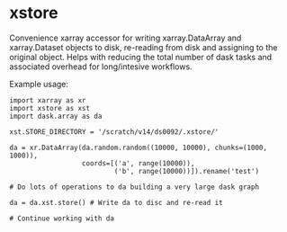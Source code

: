 # xstore
Convenience xarray accessor for writing xarray.DataArray and xarray.Dataset objects to disk, re-reading from disk and assigning to the original object. Helps with reducing the total number of dask tasks and associated overhead for long/intesive workflows.

Example usage:
```
import xarray as xr
import xstore as xst
import dask.array as da

xst.STORE_DIRECTORY = '/scratch/v14/ds0092/.xstore/'

da = xr.DataArray(da.random.random((10000, 10000), chunks=(1000, 1000)),
                  coords=[('a', range(10000)),
                          ('b', range(10000))]).rename('test')

# Do lots of operations to da building a very large dask graph

da = da.xst.store() # Write da to disc and re-read it

# Continue working with da
```

